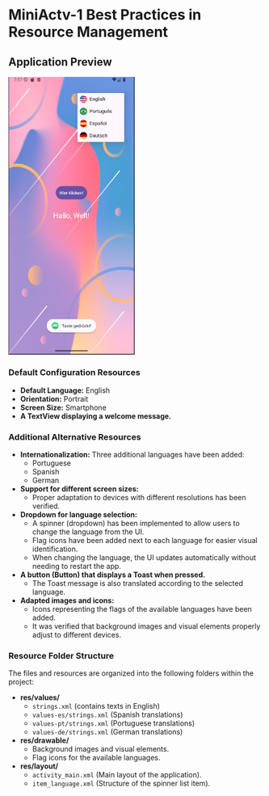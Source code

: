 # MiniActv-1 Best Practices in Resource Management


## Application Preview
<p align="left">
  <img src="app/src/main/res/drawable/app_screenshot.png" width="250">
</p>


### Default Configuration Resources
- **Default Language:** English  
- **Orientation:** Portrait  
- **Screen Size:** Smartphone  
- **A TextView displaying a welcome message.**  

### Additional Alternative Resources
- **Internationalization:** Three additional languages have been added:
  - Portuguese  
  - Spanish  
  - German  
- **Support for different screen sizes:**
  - Proper adaptation to devices with different resolutions has been verified.  
- **Dropdown for language selection:**
  - A spinner (dropdown) has been implemented to allow users to change the language from the UI.  
  - Flag icons have been added next to each language for easier visual identification.  
  - When changing the language, the UI updates automatically without needing to restart the app.  
- **A button (Button) that displays a Toast when pressed.**  
  - The Toast message is also translated according to the selected language.  
- **Adapted images and icons:**
  - Icons representing the flags of the available languages have been added.  
  - It was verified that background images and visual elements properly adjust to different devices.  

### Resource Folder Structure  
The files and resources are organized into the following folders within the project:  

- **res/values/**  
  - `strings.xml` (contains texts in English)  
  - `values-es/strings.xml` (Spanish translations)  
  - `values-pt/strings.xml` (Portuguese translations)  
  - `values-de/strings.xml` (German translations)  
- **res/drawable/**  
  - Background images and visual elements.  
  - Flag icons for the available languages.  
- **res/layout/**  
  - `activity_main.xml` (Main layout of the application).  
  - `item_language.xml` (Structure of the spinner list item).  
